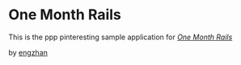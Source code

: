 # One Month Rails

This is the ppp pinteresting sample application for
[*One Month Rails*](http://onemonthrails.com)

by [engzhan](http://engzhan.com)